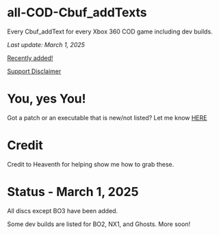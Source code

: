 # all-COD-Cbuf_addTexts
Every Cbuf_addText for every Xbox 360 COD game including dev builds.

*Last update: March 1, 2025*

[Recently added!](https://github.com/bandito52/all-COD-Cbuf_addTexts/releases)

[Support Disclaimer](https://github.com/bandito52/all-COD-Cbuf_addTexts/issues/1)

# You, yes You!

Got a patch or an executable that is new/not listed?
Let me know [HERE](https://github.com/bandito52/all-COD-cats/issues)


# Credit
Credit to Heaventh for helping show me how to grab these.

# Status - March 1, 2025
All discs except BO3 have been added.

Some dev builds are listed for BO2, NX1, and Ghosts. More soon!
